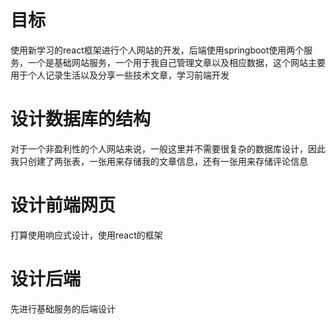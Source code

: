 # 目标

使用新学习的react框架进行个人网站的开发，后端使用springboot使用两个服务，一个是基础网站服务，一个用于我自己管理文章以及相应数据，这个网站主要用于个人记录生活以及分享一些技术文章，学习前端开发

# 设计数据库的结构

对于一个非盈利性的个人网站来说，一般这里并不需要很复杂的数据库设计，因此我只创建了两张表，一张用来存储我的文章信息，还有一张用来存储评论信息

# 设计前端网页

打算使用响应式设计，使用react的框架

# 设计后端

先进行基础服务的后端设计
